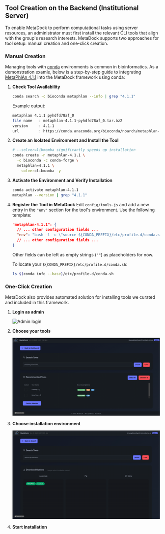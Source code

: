 ## Tool Creation on the Backend (Institutional Server)

To enable MetaDock to perform computational tasks using server resources, an administrator must first install the relevant CLI tools that align with the group's research interests. MetaDock supports two approaches for tool setup: manual creation and one-click creation.

### Manual Creation

Managing tools with [conda](https://anaconda.org/) environments is common in bioinformatics. As a demonstration examle, below is a step-by-step guide to integrating [MetaPhlAn 4.1.1](https://anaconda.org/bioconda/metaphlan/files?type=&version=4.1.1) into the MetaDock framework using conda:

1. **Check Tool Availability**
    ```bash
    conda search -c bioconda metaphlan --info | grep "4.1.1"
    ```
    Example output:
    ```bash
    metaphlan 4.1.1 pyhdfd78af_0
    file name   : metaphlan-4.1.1-pyhdfd78af_0.tar.bz2
    version     : 4.1.1
    url         : https://conda.anaconda.org/bioconda/noarch/metaphlan-4.1.1-pyhdfd78af_0.tar.bz2
    ```

2. **Create an Isolated Environment and Install the Tool**
    ```bash
    # --solver=libmamba significantly speeds up installation
    conda create -n metaphlan-4.1.1 \
      -c bioconda -c conda-forge \
      metaphlan=4.1.1 \
      --solver=libmamba -y
    ```

3. **Activate the Environment and Verify Installation**
    ```bash
    conda activate metaphlan-4.1.1
    metaphlan --version | grep "4.1.1"
    ```

4. **Register the Tool in MetaDock**
    Edit `config/tools.js` and add a new entry in the `"env"` section for the tool's environment. Use the following template:
    ```json
    "metaphlan-4.1.1": {
      // ... other configuration fields ...
      "env": "bash -l -c \"source ${CONDA_PREFIX}/etc/profile.d/conda.sh; conda activate metaphlan-4.1.1; __COMMAND__\""
      // ... other configuration fields ...
    }
    ```
    Other fields can be left as empty strings (`""`) as placeholders for now.

    To locate your `${CONDA_PREFIX}/etc/profile.d/conda.sh`:
    ```bash
    ls $(conda info --base)/etc/profile.d/conda.sh
    ```

### One-Click Creation

MetaDock also provides automated solution for installing tools we curated and included in this framework.

1. **Login as admin**

   ![Admin login](../images/admin_login.gif)

2. **Choose your tools**
   
   ![Select tools](../images/select_tools.gif)

3. **Choose installation environment**

   ![Select environment](../images/select_install_env.gif)

4. **Start installation**
